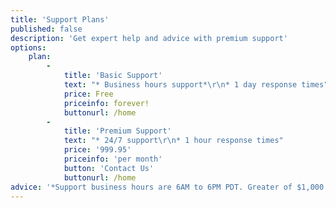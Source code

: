 ```yaml
---
title: 'Support Plans'
published: false
description: 'Get expert help and advice with premium support'
options:
    plan:
        -
            title: 'Basic Support'
            text: "* Business hours support*\r\n* 1 day response times"
            price: Free
            priceinfo: forever!
            buttonurl: /home
        -
            title: 'Premium Support'
            text: "* 24/7 support\r\n* 1 hour response times"
            price: '999.95'
            priceinfo: 'per month'
            button: 'Contact Us'
            buttonurl: /home
advice: '*Support business hours are 6AM to 6PM PDT. Greater of $1,000 or 20% of total monthly usage. Minimum 3 month commitment.'
---
```

